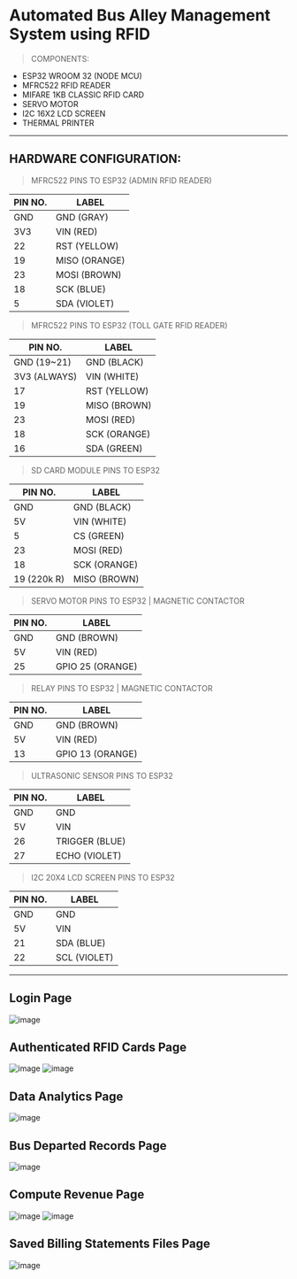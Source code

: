 # Automated Bus Alley Management System using RFID


> COMPONENTS:
  * ESP32 WROOM 32 (NODE MCU)
  * MFRC522 RFID READER
  * MIFARE 1KB CLASSIC RFID CARD
  * SERVO MOTOR
  * I2C 16X2 LCD SCREEN
  * THERMAL PRINTER

---

## HARDWARE CONFIGURATION:

> MFRC522 PINS TO ESP32 (ADMIN RFID READER)

| PIN NO.      | LABEL       |
| -----------  | ----------- |
| GND          | GND  (GRAY) |
| 3V3          | VIN  (RED)  |
| 22           | RST  (YELLOW)|
| 19           | MISO (ORANGE)|
| 23           | MOSI (BROWN) |
| 18           | SCK  (BLUE)|
| 5            | SDA  (VIOLET)|


> MFRC522 PINS TO ESP32 (TOLL GATE RFID READER)

| PIN NO.      | LABEL       |
| -----------  | ----------- |
| GND (19~21)  | GND  (BLACK)|
| 3V3 (ALWAYS) | VIN  (WHITE)|
| 17           | RST  (YELLOW)|
| 19           | MISO (BROWN)|
| 23           | MOSI (RED)  |
| 18           | SCK  (ORANGE)|
| 16            | SDA  (GREEN)|


> SD CARD MODULE PINS TO ESP32

| PIN NO.      | LABEL       |
| -----------  | ----------- |
| GND          | GND  (BLACK)|
| 5V           | VIN  (WHITE)|
| 5            | CS   (GREEN)|
| 23           | MOSI (RED)  |
| 18           | SCK  (ORANGE)|
| 19 (220k R)  | MISO (BROWN) |

> SERVO MOTOR PINS TO ESP32 | MAGNETIC CONTACTOR

| PIN NO.      | LABEL       |
| -----------  | ----------- |
| GND          | GND (BROWN) |
| 5V           | VIN (RED)   |
| 25           | GPIO 25 (ORANGE)|

> RELAY PINS TO ESP32 | MAGNETIC CONTACTOR

| PIN NO.      | LABEL       |
| -----------  | ----------- |
| GND          | GND (BROWN) |
| 5V           | VIN (RED)   |
| 13           | GPIO 13 (ORANGE)|

> ULTRASONIC SENSOR PINS TO ESP32

| PIN NO.      | LABEL       |
| -----------  | ----------- |
| GND          | GND         |
| 5V           | VIN         |
| 26           | TRIGGER (BLUE)  |
| 27           | ECHO (VIOLET)|

> I2C 20X4 LCD SCREEN PINS TO ESP32

| PIN NO.      | LABEL       |
| -----------  | ----------- |
| GND          | GND         |
| 5V           | VIN         |
| 21           | SDA (BLUE)  |
| 22           | SCL (VIOLET)|

---

## Login Page
![image](https://github.com/DarwinCamahalan/bus-alley-rfid-system/assets/120079195/a490823a-cf3f-4d8c-8ea3-0d39c0fa0640)


## Authenticated RFID Cards Page
![image](https://github.com/DarwinCamahalan/bus-alley-rfid-system/assets/120079195/8c21512e-8e29-4fd1-9b68-9ce0f577e9b9)
![image](https://github.com/DarwinCamahalan/bus-alley-rfid-system/assets/120079195/524467f1-0c86-4d02-9feb-12352ffc54ce)


## Data Analytics Page
![image](https://github.com/DarwinCamahalan/bus-alley-rfid-system/assets/120079195/22043c63-461f-4b0f-8c02-1bc4167c8522)


## Bus Departed Records Page
![image](https://github.com/DarwinCamahalan/bus-alley-rfid-system/assets/120079195/505fcab7-7309-453d-8376-e00d31a160c3)


## Compute Revenue Page
![image](https://github.com/DarwinCamahalan/bus-alley-rfid-system/assets/120079195/0e5d2454-c5c3-49f2-bbe5-b5acf704d4c1)
![image](https://github.com/DarwinCamahalan/bus-alley-rfid-system/assets/120079195/c4f8c218-2197-46a0-9754-95ab89ef5873)


## Saved Billing Statements Files Page
![image](https://github.com/DarwinCamahalan/bus-alley-rfid-system/assets/120079195/0f99ac2e-aacb-401d-ab7d-e65f4b5cca92)



	

		
		
		
		
 		
		
		  

